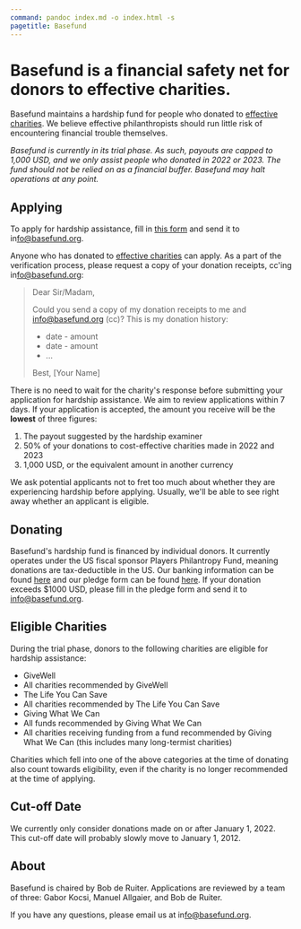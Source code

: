 ```yaml
---
command: pandoc index.md -o index.html -s
pagetitle: Basefund
---
```

<style>
body::before, body::after {
content: '';
position: absolute;
top: 0;
left: 0;
width: 100%;
height: 100vw;
z-index: -1;
background-image: linear-gradient(transparent 90%, #fff), url(cover.webp);
opacity: 0.05;
background-size: cover;
}
body::after {
top: 100vw;
background-image: linear-gradient(#fff, transparent 10%, transparent 90%, #fff), url(cover.webp);
    transform: scaleX(-1);
}
body {text-shadow: 0 0 1px #fff;}
@media screen and (min-width: 1000px) and (min-height: 1000px) {
body::after {margin-bottom: -70%;}
}
</style>

# Basefund is a financial safety net for donors to effective charities.

<!-- <div class=nobottommargin>![](cover.webp)</div> -->

Basefund maintains a hardship fund for people who donated to [effective charities](#eligible-charities). We believe effective philanthropists should run little risk of encountering financial trouble themselves.

*Basefund is currently in its trial phase. As such, payouts are capped to 1,000 USD, and we only assist people who donated in 2022 or 2023. The fund should not be relied on as a financial buffer. Basefund may halt operations at any point.*

## Applying

To apply for hardship assistance, fill in [this form](applicationform.pdf) and send it to in<span style='display: none;'>DONTCOPYTHIS</span>fo@basefund.org.

Anyone who has donated to [effective charities](#eligible-charities) can apply. As a part of the verification process, please request a copy of your donation receipts, cc'ing in<span style='display: none;'>DONTCOPYTHIS</span>fo@basefund.org:

> Dear Sir/Madam,
>
> Could you send a copy of my donation receipts to me and info@basefund.org (cc)? This is my donation history:
>
> - date - amount
> - date - amount
> - ...
>
> Best, [Your Name]

There is no need to wait for the charity's response before submitting your application for hardship assistance. We aim to review applications within 7 days. If your application is accepted, the amount you receive will be the **lowest** of three figures:

1. The payout suggested by the hardship examiner
2. 50% of your donations to cost-effective charities made in 2022 and 2023
3. 1,000 USD, or the equivalent amount in another currency

We ask potential applicants not to fret too much about whether they are experiencing hardship before applying. Usually, we'll be able to see right away whether an applicant is eligible.

## Donating

Basefund's hardship fund is financed by individual donors. It currently operates under the US fiscal sponsor Players Philantropy Fund, meaning donations are tax-deductible in the US. Our banking information can be found [here](Basefund-letter.pdf) and our pledge form can be found [here](Basefund-pledgeform.pdf). If your donation exceeds $1000 USD, please fill in the pledge form and send it to info@basefund.org.

## Eligible Charities

During the trial phase, donors to the following charities are eligible for hardship assistance:

- GiveWell
- All charities recommended by GiveWell
- The Life You Can Save
- All charities recommended by The Life You Can Save
- Giving What We Can
- All funds recommended by Giving What We Can
- All charities receiving funding from a fund recommended by Giving What We Can (this includes many long-termist charities)

Charities which fell into one of the above categories at the time of donating also count towards eligibility, even if the charity is no longer recommended at the time of applying.

## Cut-off Date

We currently only consider donations made on or after January 1, 2022. This cut-off date will probably slowly move to January 1, 2012.

## About

Basefund is chaired by Bob de Ruiter. Applications are reviewed by a team of three: Gabor Kocsi, Manuel Allgaier, and Bob de Ruiter.

If you have any questions, please email us at in<span style='display: none;'>DONTCOPYTHIS</span>fo@basefund.org.
